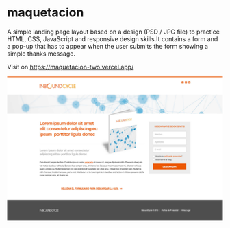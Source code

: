 # maquetacion

A simple landing page layout based on a design (PSD / JPG file) to practice HTML, CSS, JavaScript and responsive design skills.It contains a form and a pop-up that has to appear when the user submits the form showing a simple thanks message.

Visit on https://maquetacion-two.vercel.app/

![layout](/img/layout.jpg)
